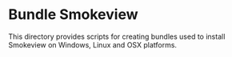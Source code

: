 # Bundle Smokeview

This directory provides scripts for creating bundles used to install Smokeview on 
Windows, Linux and OSX platforms.

